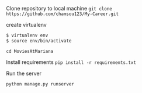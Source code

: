Clone repository to local machine
``` git clone https://github.com/chamsou123/My-Career.git ```

create virtualenv
```sh
$ virtualenv env
$ source env/bin/activate
```

``` cd MoviesAtMariana ```

Install requirements
``` pip install -r requirements.txt ```

Run the server

``` python manage.py runserver ```
